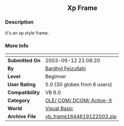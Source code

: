 ﻿<div align="center">

## Xp Frame


</div>

### Description

It's an xp style frame.
 
### More Info
 


<span>             |<span>
---                |---
**Submitted On**   |2003-09-12 21:08:20
**By**             |[Bardhyl Fejzullahi](https://github.com/Planet-Source-Code/PSCIndex/blob/master/ByAuthor/bardhyl-fejzullahi.md)
**Level**          |Beginner
**User Rating**    |5.0 (30 globes from 6 users)
**Compatibility**  |VB 6\.0
**Category**       |[OLE/ COM/ DCOM/ Active\-X](https://github.com/Planet-Source-Code/PSCIndex/blob/master/ByCategory/ole-com-dcom-active-x__1-29.md)
**World**          |[Visual Basic](https://github.com/Planet-Source-Code/PSCIndex/blob/master/ByWorld/visual-basic.md)
**Archive File**   |[vb\_frame1644619122003\.zip](https://github.com/Planet-Source-Code/bardhyl-fejzullahi-xp-frame__1-48441/archive/master.zip)









